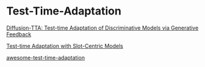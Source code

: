 # Test-Time-Adaptation
[Diffusion-TTA: Test-time Adaptation of Discriminative Models via Generative Feedback](https://diffusion-tta.github.io/)

[Test-time Adaptation with Slot-Centric Models](https://slot-tta.github.io/)

[awesome-test-time-adaptation](https://github.com/tim-learn/awesome-test-time-adaptation/tree/main)
